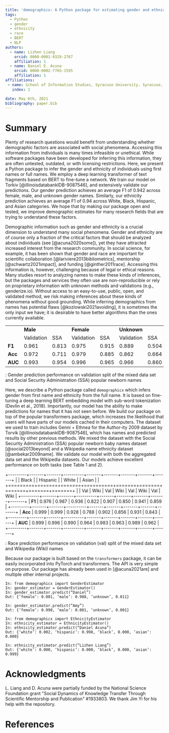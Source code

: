 ```yaml
---
title: 'demographicx: A Python package for estimating gender and ethnicity using deep learning transformers'
tags:
  - Python
  - gender
  - ethnicity
  - race
  - BERT
  - NLP
authors:
  - name: Lizhen Liang
    orcid: 0000-0001-9329-2767
    affiliation: 1 
  - name: Daniel E. Acuna
    orcid: 0000-0002-7765-1595
    affiliation: 1
affiliations:
 - name: School of Information Studies, Syracuse University, Syracuse, NY
   index: 1

date: May 6th, 2021
bibliography: paper.bib
---
```


# Summary

Plenty of research questions would benefit from understanding whether demographic factors are associated with social phenomena. Accessing this information from individuals is many times infeasible or unethical. While software packages have been developed for inferring this information, they are often untested, outdated, or with licensing restrictions. Here, we present a Python package to infer the gender and ethnicity of individuals using first names or full names. We employ a deep learning transformer of text fragments based on BERT to fine-tune a network. We train our model on Torkiv [@illinoisdatabankIDB-9087546], and extensively validate our predictions. Our gender prediction achieves an average F1 of 0.942 across female, male, and unknown gender names. Similarly, our ethnicity prediction achieves an average F1 of 0.94 across White, Black, Hispanic, and Asian categories. We hope that by making our package open and tested, we improve demographic estimates for many research fields that are trying to understand these factors.

Demographic information such as gender and ethnicity is a crucial dimension to understand many social phenomena. Gender and ethnicity are of course only a fraction of the critical factors that should be analyzed about individuals (see [@acuna2020some]), yet they have attracted increased interest from the research community. In social science, for example, it has been shown that gender and race are important for scientific collaboration [@lariviere2013bibliometrics], mentorship [@schwartz2021impact], and funding [@ginther2011race]. Accessing this information is, however, challenging because of legal or ethical reasons. Many studies resort to analyzing names to make these kinds of inferences, but the packages and services they often use are non-reproducible or rely on proprietary information with unknown methods and validations (e.g., genderize.io). Without access to an easy-to-use, public, open, and validated method, we risk making inferences about these kinds of phenomena without good grounding. While inferring demographics from names has potential flaws [@kozlowski2021avoiding], it is sometimes the only input we have; it is desirable to have better algorithms than the ones currently available.

|         |            |       |            |       |             |       |
|---------|------------|-------|------------|-------|-------------|-------|
|         | **Male**   |       | **Female** |       | **Unknown** |       |
|         | Validation | SSA   | Validation | SSA   | Validation  | SSA   |
| **F1**  | 0.961      | 0.813 | 0.975      | 0.915 | 0.889       | 0.504 |
| **Acc** | 0.972      | 0.711 | 0.979      | 0.885 | 0.862       | 0.664 |
| **AUC** | 0.993      | 0.954 | 0.996      | 0.965 | 0.966       | 0.860 |

: Gender prediction performance on validation split of the mixed data set and Social Security Administration (SSA) popular newborn names

Here, we describe a Python package called `demographicx` which infers gender from first name and ethnicity from the full name. It is based on fine-tuning a deep learning BERT embedding model with sub-word tokenization (Devlin et al., 2018). Importantly, our model has the ability to make predictions for names that it has not seen before. We build our package on top of the popular transformers package, which increases the likelihood that users will have parts of our models cached in their computers. The dataset we used to train includes Genni + Ethnea for the Author-ity 2009 dataset by Torvik [@illinoisdatabankIDB-9087546], which has names and predicted results by other previous methods. We mixed the dataset with the Social Security Administration (SSA) popular newborn baby names dataset [@social2013beyond] and a Wikipedia name ethnicity dataset [@ambekar2009name]. We validate our model with both the aggregated data set and the Wikipedia datasets. Our models achieve excellent performance on both tasks (see Table 1 and 2).

+---------+-------+-------+----------+-------+-------+-------+-------+-------+
|         | Black |       | Hispanic |       | White |       | Asian |       |
+=========+=======+=======+==========+=======+=======+=======+=======+=======+
|         | Val   | Wiki  | Val      | Wiki  | Val   | Wiki  | Val   | Wiki  |
+---------+-------+-------+----------+-------+-------+-------+-------+-------+
| **F1**  | 0.976 | 0.987 | 0.936    | 0.822 | 0.907 | 0.850 | 0.941 | 0.859 |
+---------+-------+-------+----------+-------+-------+-------+-------+-------+
| **Acc** | 0.999 | 0.999 | 0.928    | 0.788 | 0.902 | 0.856 | 0.931 | 0.843 |
+---------+-------+-------+----------+-------+-------+-------+-------+-------+
| **AUC** | 0.999 | 0.996 | 0.990    | 0.964 | 0.983 | 0.963 | 0.989 | 0.962 |
+---------+-------+-------+----------+-------+-------+-------+-------+-------+

: Race prediction performance on validation (val) split of the mixed data set and Wikipedia (Wiki) names

Because our package is built based on the `transformers` package, it can be easily incorporated into PyTorch and transformers. The API is very simple on purpose. Our package has already been used in [@acuna2021are] and multiple other internal projects.

``` {.python}
In: from demographicx import GenderEstimator
In: gender_estimator = GenderEstimator()
In: gender_estimator.predict(“Daniel”)
Out: {‘female’: 0.001, ‘male’: 0.988, ‘unknown’, 0.011}

In: gender_estimator.predict(“Amy”)
Out: {‘female’: 0.998, ‘male’: 0.001, ‘unknown’, 0.001}

In: from demographicx import EthnicityEstimator
In: ethnicity_estimator = EthnicityEstimator()
In: ethnicity_estimator.predict(“Daniel Acuna”)
Out: {‘white’: 0.002, ‘hispanic’: 0.998, ‘black’, 0.000, ‘asian’: 0.000}

In: ethnicity_estimator.predict(“Lizhen Liang”)
Out: {‘white’: 0.000, ‘hispanic’: 0.000, ‘black’, 0.000, ‘asian’: 0.999}
```

# Acknowledgments

L. Liang and D. Acuna were partially funded by the National Science Foundation grant "Social Dynamics of Knowledge Transfer Through Scientific Mentorship and Publication" \#1933803. We thank Jim Yi for his help with the repository.

# References
